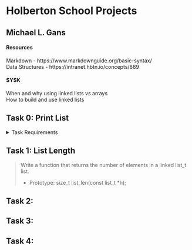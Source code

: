 # Holberton School Projects

## Michael L. Gans

#### Resources
<p> Markdown - https://www.markdownguide.org/basic-syntax/ <br>
Data Structures - https://intranet.hbtn.io/concepts/889 <br></p>

#### SYSK
<p> When and why using linked lists vs arrays<br>
How to build and use linked lists</p>

## Task 0: Print List
<details><summary>Task Requirements</summary>

>Write a function that prints all the elements of a list_t list.
>
>- Prototype: size_t print_list(const list_t *h); <br>
>- Return: the number of nodes <br
>- Format: see example <br>
>- If str is NULL, print [0] (nil) <br>
>- You are allowed to use printf <br></details>

## Task 1: List Length
>Write a function that returns the number of elements in a linked list_t list.
>
>- Prototype: size_t list_len(const list_t *h);<br>

## Task 2:

## Task 3:

## Task 4:


